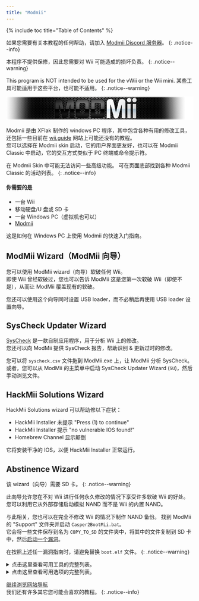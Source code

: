 ```yaml
---
title: "Modmii"
---
```


{% include toc title="Table of Contents" %}

如果您需要有关本教程的任何帮助，请加入 [Modmii Discord 服务器](https://discord.gg/cMnBRACQwQ)。
{: .notice--info}

本程序不提供保修，因此您需要对 Wii 可能造成的损坏负责。
{: .notice--warning}

This program is NOT intended to be used for the vWii or the Wii mini. 某些工具可能适用于这些平台，也可能不适用。
{: .notice--warning}

![Modmii](/images/Modmii/modmii.png)

Modmii 是由 XFlak 制作的 windows PC 程序，其中包含各种有用的修改工具，还包括一些目前在 [wii.guide](site-navigation) 网站上可能还没有的教程。 <br> 您可以选择在 Modmii skin 启动，它的用户界面更友好，也可以在 Modmii Classic 中启动，它的交互方式类似于 PC 终端或命令提示符。

在 Modmii Skin 中可能无法访问一些高级功能。 可在页面底部找到各种 Modmii Classic 的活动列表。
{: .notice--info}

#### 你需要的是

* 一台 Wii
* 移动硬盘/U 盘或 SD 卡
* 一台 Windows PC（虚拟机也可以）
* [Modmii](https://modmii.github.io/)

这是如何在 Windows PC 上使用 Modmii 的快速入门指南。

## ModMii Wizard（ModMii 向导）

您可以使用 ModMii wizard（向导）软破任何 Wii。 <br> 即使 Wii 曾经软破过，您也可以告诉 ModMii 这是您第一次软破 Wii（即使不是），从而让 ModMii 覆盖现有的软破。

您还可以使用这个向导同时设置 USB loader，而不必稍后再使用 USB loader 设置向导。

## SysCheck Updater Wizard

[SysCheck](syscheck) 是一款自制应用程序，用于分析 Wii 上的修改。 <br> 您还可以向 ModMii 提供 SysCheck 报告，帮助识别 & 更新过时的修改。

您可以将 `syscheck.csv` 文件拖到 ModMii.exe 上，让 ModMii 分析 SysCheck。 或者，您可以从 ModMii 的主菜单中启动 SysCheck Updater Wizard (`SU`)，然后手动浏览文件。

## HackMii Solutions Wizard

HackMii Solutions wizard 可以帮助修以下症状：
  - HackMii Installer 未提示 "Press (1) to continue"
  - HackMii Installer 提示 "no vulnerable IOS found!"
  - Homebrew Channel 显示颠倒

它将安装干净的 IOS，以便 HackMii Installer 正常运行。

## Abstinence Wizard

该 wizard（向导）需要 SD 卡。
{: .notice--warning}

此向导允许您在不对 Wii 进行任何永久修改的情况下享受许多软破 Wii 的好处。 您可以利用它从外部存储启动模拟 NAND 而不是 Wii 的内置 NAND。

与此相关，您也可以在完全不修改 Wii 的情况下制作 NAND 备份。 找到 ModMii 的 "Support" 文件夹并启动 `Casper2BootMii.bat`。 <br> 它会将一些文件保存到名为 `COPY_TO_SD` 的文件夹中，将其中的文件复制到 SD 卡中，然后[启动一个漏洞](get-started)。

在按照上述任一漏洞指南时，请避免替换 `boot.elf` 文件。
{: .notice--warning}


<details id="Modmii-Tools" class="notice--info" markdown="1">
<summary><a>点击这里查看可用工具的完整列表。</a></summary>

| 工具                                                                          | 描述                                                                                                                 |
| --------------------------------------------------------------------------- | ------------------------------------------------------------------------------------------------------------------ |
| W = ModMii Wizard <-- Start Here to Mod Your Wii!                           | 该选项可用于首次修改 Wii 或重新修改以前修改过的 Wii。                                                                                    |
| SU = SysCheck Updater Wizard (update only your outdated softmods)           | 此选项适用于已经在 wii 上安装了 DarkCorp/Ciosspaghetti 旧修改的用户，这些修改可能会给最新的自制固件带来问题。                                              |
| U = USB-Loader Setup Wizard                                                 | 此选项可帮助您正确设置 USB loader，以便从 SD 或移动硬盘加载磁盘备份。                                                                         |
| H = HackMii Solutions Wizard (Upside-Down HBC\No Vulnerable IOS Fix)       | 此选项适用于使用 HackMii Installer 时遇到问题的用户，或者它们的 homebrew channel 显示颠倒，或者安装了 DarkCorp/Ciosspaghetti 但没有 homebrew channel。 |
| AW = Abstinence Wizard (Non-permanent Wii Hacks)                            | 此选项适用于不想对 Wii 进行任何永久性修改，但又想获得自制所能提供的一些好处的用户。                                                                       |
| RC = Region Change Wizard                                                   | 此选项可在不使 Wii 变砖的情况下更改区域（这是互联网上最好的区域更改教程！）。                                                                          |
| S = SNEEK Installation, EmuNAND Builder\Modifier, Game Bulk Extractor      | 此选项帮助您在 SD 或 USB 上正确设置 EmuNAND（又名 neek2o）。 emunand 的优势包括为保存的游戏或频道提供额外的存储空间。 以及不对 Wii 进行任何永久性修改的好处。                 |
| F = open a File or Folder with ModMii for many more functions!              | 该选项是一种高级工具，对开发人员特别有用。                                                                                              |
| 1 = Download Page 1 (System Menus, IOSs, MIOSs, Channels, etc.)             | 此选项将打开第一个下载页面，其中包括系统菜单的大部分关键部分（从 NUS 下载）。                                                                          |
| 2 = Download Page 2 (Apps, USB-Loader Files, CheatCodes, etc.)              | 此选项将打开第二个下载页面，其中包括针对 Wii 的漏洞和实用应用，包括一些 PC 程序。                                                                      |
| 3 = Download Page 3 (System Menu Themes)                                    | 此选项将打开第三个下载页面，其中包括一些系统菜单主题和安装系统菜单主题所需的项目（从 NUS 下载基本应用）。                                                            |
| 4 = Download Page 4 (cIOSs and cMIOSs)                                      | 此选项将打开第四个下载页面，其中包括用于 USB loader 的 cIOS 和 cMIOS。 建议只安装推荐的 cios，除非您打算进行一些测试。                                         |
| A = Advanced Downloads and Forwarder DOL\ISO Builder                       | 此选项是一个高级工具，用于更好地定制下载，或构建用于转发器（在系统菜单上访问 Wii 应用程序的频道）的 dol 可执行文件。                                                    |
| L = Load Download Queue                                                     | 此选项将下载 Wii 系统菜单所需的所有标题（从 NUS 下载标题）                                                                                 |
| C = Build Config Files for Bootmii, Wad Manager or Multi-Mod Manager        | 该选项可帮助您构建某些应用程序所需的配置文件。                                                                                            |
| FC = File Cleanup & App Updater: Update Apps and\or remove un-needed files | 此选项对于想要清理 SD 或 USB 中被认为过时、无用或不再支持的应用程序的人来说非常有用。                                                                    |
| M = ModMii Skin Mode: use your mouse instead of your keyboard!              | 此选项将启动 Modmii skin 模式。 某些高级功能可能无法在此视图中使用。                                                                          |

</details>

<details id="Modmii-Options" class="notice--info" markdown="1">
<summary><a>点击这里查看可用选项的完整列表。</a></summary>

| 选项                                                               | 描述                                                 |
| ---------------------------------------------------------------- | -------------------------------------------------- |
| D = Change Drive letter:                                         | 更改 SD 文件的保存位置。                                     |
| DU = Change Drive letter for USB:                                | 更改 USB 文件的保存位置。                                    |
| d2x = change d2x cIOS version built:                             | 更改 Modmii 下载的 cios 版本。                             |
| H = Hermes cIOSs (202 & 222-224) will also be recommended        | 允许在 syscheck updater 中推荐并下载 Hermes IOS（将在禁用时存根）。   |
| CM = cMIOS included in recommended cIOSs                         | 允许在 syscheck updater 中推荐并下载 cMIOS（如果禁用则安装原始 MIOS）。 |
| E = Extra Brick Protection in ModMii Wizard Guides               | 允许在 syscheck updater tool 中推荐和使用 Modmii 额外防砖 IOS。  |
| U = Update IOSs. Wizard/SysCheck-Updater to update Active IOSs   | 将现有 IOS 更新为 NUS 上的最新版本。                            |
| AU = Auto-Updating downloads will skip update check if cached    | 如果文件已在队列中，将跳过下载。                                   |
| FWD = Install USB-Loader Forwarder in ModMii Wizard Guides       | 将在 USB loader 向导指南中包含 USB loader 转发程序的 wad 文件。     |
| PC = PC Programs Save Location                                   | 更改可下载 PC 程序的保存位置。                                  |
| RS = Root Save: Save IOSs\MIOSs to Root instead of WAD Folder   | 将 IOS\MIOS 保存到根目录而不是 WAD 文件夹。                     |
| 1 = Do not Keep 00000001 or NUS Folders for IOSs\MIOSs\SMs etc | 删除用于编译 wad 文件的文件夹，只提供 wad 文件。                      |
| n2o = neek2o - build mod of s\uneek instead of original         | 在 EmuNAND builder 中使用经过改进版本的 neek2o。               |
| SSD = SNEEK and SNEEK+DI SD Access                               | 允许访问 SD 卡上的 SNEEK 和 SNEEK+DI。                      |
| F = Font.bin Colour for SNEEK/UNEEK                              | 更改 neek2o 的字体颜色。                                   |
| SV = SNEEK Verbose Output                                        | 显示有关 EmuNAND 的额外信息。                                |
| V = Verbose for ModMii Skin & nandBinCheck                       | 显示另一个窗口，其中包含有关 nand 检查的额外信息。                       |
| SO = Play sound at Finish                                        | 下载成功后或播放一段有趣的小曲。                                   |
| A = Auto-Update ModMii at program start                          | 将在启动 Modmii 时自动检查更新。                               |
| N = Check for New versions of ModMii right now                   | 将在线检查 Modmii 更新。                                   |

</details>

[继续浏览网站导航](site-navigation)<br> 我们还有许多其它您可能会喜欢的教程。
{: .notice--info}
